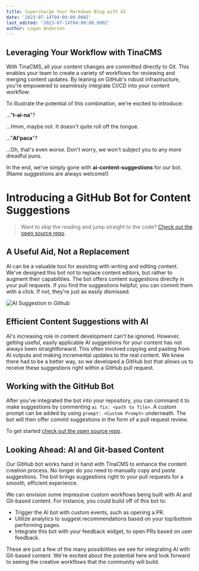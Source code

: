 ```yaml
---
title: Supercharge Your Markdown Blog with AI
date: '2023-07-14T04:00:00.000Z'
last_edited: '2023-07-14T04:00:00.000Z'
author: Logan Anderson
---
```


## Leveraging Your Workflow with TinaCMS

With TinaCMS, all your content changes are committed directly to Git. This enables your team to create a variety of workflows for reviewing and merging content updates. By leaning on GitHub's robust infrastructure, you're empowered to seamlessly integrate CI/CD into your content workflow.

To illustrate the potential of this combination, we're excited to introduce:

..."**t-ai-na**"?

...Hmm, maybe not. It doesn't quite roll off the tongue.

..."**AI'paca**"?

...Oh, that's even worse. Don't worry, we won't subject you to any more dreadful puns.

In the end, we've simply gone with **ai-content-suggestions** for our bot. (Name suggestions are always welcome!)

# Introducing a GitHub Bot for Content Suggestions

<Youtube embedSrc="https://www.youtube.com/embed/3SkumYmH8nc" />

> Want to skip the reading and jump straight to the code? [Check out the open source repo](https://github.com/tinacms/ai-content).

## A Useful Aid, Not a Replacement

AI can be a valuable tool for assisting with writing and editing content. We've designed this bot not to replace content editors, but rather to augment their capabilities. The bot offers content suggestions directly in your pull requests. If you find the suggestions helpful, you can commit them with a click. If not, they're just as easily dismissed.

![AI Suggestion in Github](http://res.cloudinary.com/forestry-demo/image/upload/v1688483462/blog-media/supercharge-markdown-blog/Screenshot_2023-07-04_at_11.03.24_AM_bfqnld.png 'AI Suggestion in Github')

## Efficient Content Suggestions with AI

AI's increasing role in content development can't be ignored. However, getting useful, easily applicable AI suggestions for your content has not always been straightforward. This often involved copying and pasting from AI outputs and making incremental updates to the real content. We knew there had to be a better way, so we developed a GitHub bot that allows us to receive these suggestions right within a GitHub pull request.

## Working with the GitHub Bot

After you've integrated the bot into your repository, you can command it to make suggestions by commenting `ai fix: <path to file>`. A custom prompt can be added by using `prompt: <Custom Prompt>` underneath. The bot will then offer commit suggestions in the form of a pull request review.

To get started [check out the open source repo](https://github.com/tinacms/ai-content 'AI Content Github repo').

## Looking Ahead: AI and Git-based Content

Our GitHub bot works hand in hand with TinaCMS to enhance the content creation process. No longer do you need to manually copy and paste suggestions. The bot brings suggestions right to your pull requests for a smooth, efficient experience.

We can envision some impressive custom workflows being built with AI and Git-based content. For instance, you could build off of this bot to:

- Trigger the AI bot with custom events, such as opening a PR.
- Utilize analytics to suggest recommendations based on your top/bottom performing pages.
- Integrate this bot with your feedback widget, to open PRs based on user feedback.

These are just a few of the many possibilities we see for integrating AI with Git-based content. We're excited about the potential here and look forward to seeing the creative workflows that the community will build.
